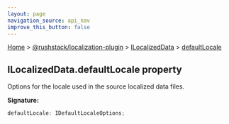 ```yaml
---
layout: page
navigation_source: api_nav
improve_this_button: false
---
```



[Home](./index.md) &gt; [@rushstack/localization-plugin](./localization-plugin.md) &gt; [ILocalizedData](./localization-plugin.ilocalizeddata.md) &gt; [defaultLocale](./localization-plugin.ilocalizeddata.defaultlocale.md)

## ILocalizedData.defaultLocale property

Options for the locale used in the source localized data files.

<b>Signature:</b>

```typescript
defaultLocale: IDefaultLocaleOptions;
```
